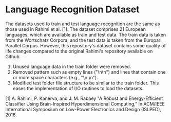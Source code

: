 # Language Recognition Dataset

The datasets used to train and test language recognition are the same as those used in Rahimi et al. \[1\]. The dataset comprises 21 European languages, which are available as train and test data. The train data is taken from the Wortschatz Corpora, and the test data is taken from the Europarl Parallel Corpus. However, this repository's dataset contains some quality of life changes compared to the original Rahimi's repository available on Github.

1. Unused language data in the train folder were removed.
2. Removed pattern such as empty lines ("\n\n") and lines that contain one or more space characters (e.g., "\n \n").
3. Modified test folder file structure to be similar to the train folder. This eases the implementation of I/O routines to load the datasets.

\[1\] A. Rahimi, P. Kanerva, and J. M. Rabaey "A Robust and Energy-Efficient Classifier Using Brain-Inspired Hyperdimensional Computing," In ACM/IEEE International Symposium on Low-Power Electronics and Design (ISLPED), 2016.

